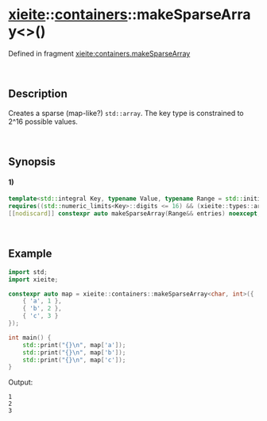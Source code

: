 # [xieite](../../xieite.md)\:\:[containers](../../containers.md)\:\:makeSparseArray\<\>\(\)
Defined in fragment [xieite:containers.makeSparseArray](../../../src/containers/make_sparse_array.cpp)

&nbsp;

## Description
Creates a sparse (map-like?) `std::array`. The key type is constrained to 2^16 possible values.

&nbsp;

## Synopsis
#### 1)
```cpp
template<std::integral Key, typename Value, typename Range = std::initializer_list<Pair<Key, Value>>>
requires((std::numeric_limits<Key>::digits <= 16) && (xieite::types::arity<std::ranges::range_value_t<Range>> == 2))
[[nodiscard]] constexpr auto makeSparseArray(Range&& entries) noexcept;
```

&nbsp;

## Example
```cpp
import std;
import xieite;

constexpr auto map = xieite::containers::makeSparseArray<char, int>({
    { 'a', 1 },
    { 'b', 2 },
    { 'c', 3 }
});

int main() {
    std::print("{}\n", map['a']);
    std::print("{}\n", map['b']);
    std::print("{}\n", map['c']);
}
```
Output:
```
1
2
3
```
